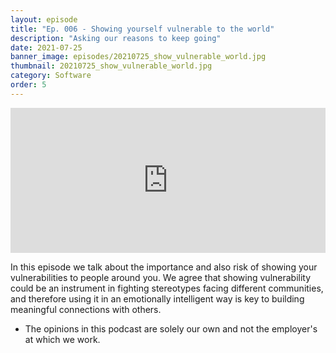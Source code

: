 ```yaml
---
layout: episode
title: "Ep. 006 - Showing yourself vulnerable to the world"
description: "Asking our reasons to keep going"
date: 2021-07-25
banner_image: episodes/20210725_show_vulnerable_world.jpg
thumbnail: 20210725_show_vulnerable_world.jpg
category: Software
order: 5
---
```


<div class="spotify-embeds mb-4">
<iframe src="https://open.spotify.com/embed/episode/5Qn3f1nG8JuqAEnPZnBn8K" width="100%" height="232" frameBorder="0" allowtransparency="true" allow="encrypted-media"></iframe>
</div>

In this episode we talk about the importance and also risk of showing your vulnerabilities to people around you. We agree that showing vulnerability could be an instrument in fighting stereotypes facing different communities, and therefore using it in an emotionally intelligent way is key to building meaningful connections with others.

* The opinions in this podcast are solely our own and not the employer's at which we work.
